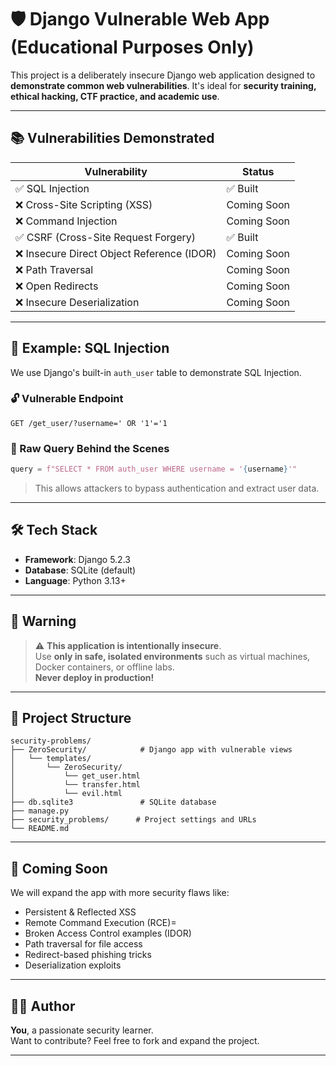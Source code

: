 
# 🛡️ Django Vulnerable Web App (Educational Purposes Only)

This project is a deliberately insecure Django web application designed to **demonstrate common web vulnerabilities**. It's ideal for **security training, ethical hacking, CTF practice, and academic use**.

---

## 📚 Vulnerabilities Demonstrated

| Vulnerability               | Status  |
|----------------------------|---------|
| ✅ SQL Injection            | ✅ Built |
| ❌ Cross-Site Scripting (XSS) | Coming Soon |
| ❌ Command Injection        | Coming Soon |
| ✅ CSRF (Cross-Site Request Forgery) | ✅ Built |
| ❌ Insecure Direct Object Reference (IDOR) | Coming Soon |
| ❌ Path Traversal           | Coming Soon |
| ❌ Open Redirects           | Coming Soon |
| ❌ Insecure Deserialization | Coming Soon |

---

## 🧪 Example: SQL Injection

We use Django's built-in `auth_user` table to demonstrate SQL Injection.

### 🔓 Vulnerable Endpoint

```http
GET /get_user/?username=' OR '1'='1
```

### 🧨 Raw Query Behind the Scenes

```python
query = f"SELECT * FROM auth_user WHERE username = '{username}'"
```

> This allows attackers to bypass authentication and extract user data.

---

## 🛠️ Tech Stack

- **Framework**: Django 5.2.3
- **Database**: SQLite (default)
- **Language**: Python 3.13+

---

## 🚫 Warning

> ⚠️ **This application is intentionally insecure**.  
> Use **only in safe, isolated environments** such as virtual machines, Docker containers, or offline labs.  
> **Never deploy in production!**

---

## 📂 Project Structure

```
security-problems/
├── ZeroSecurity/            # Django app with vulnerable views
│   └── templates/
│       └── ZeroSecurity/
│           └── get_user.html
│           └── transfer.html
│           └── evil.html
├── db.sqlite3               # SQLite database
├── manage.py
├── security_problems/      # Project settings and URLs
└── README.md
```

---

## 🚀 Coming Soon

We will expand the app with more security flaws like:
- Persistent & Reflected XSS
- Remote Command Execution (RCE)=
- Broken Access Control examples (IDOR)
- Path traversal for file access
- Redirect-based phishing tricks
- Deserialization exploits

---

## 👨‍💻 Author

**You**, a passionate security learner.  
Want to contribute? Feel free to fork and expand the project.

---
